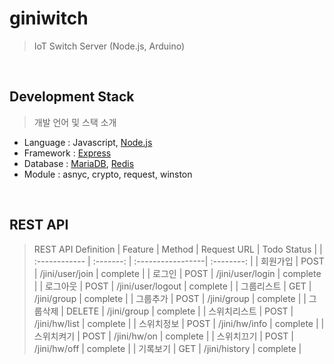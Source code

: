 # giniwitch
> IoT Switch Server (Node.js, Arduino)

&nbsp;

## Development Stack
> 개발 언어 및 스택 소개

- Language : Javascript, [Node.js](https://nodejs.org/)
- Framework : [Express](http://expressjs.com/)
- Database : [MariaDB](https://mariadb.org/), [Redis](http://www.redis.io/)
- Module : asnyc, crypto, request, winston

&nbsp;

## REST API
> REST API Definition
| Feature |	Method	| Request URL | Todo Status |
| :------------ |	:-------:	| :-----------------| :--------: |
| 회원가입 |	POST	| /jini/user/join | complete |
| 로그인 |	POST	| /jini/user/login | complete |
| 로그아웃 |	POST	| /jini/user/logout | complete |
| 그룹리스트 |	GET	| /jini/group | complete |
| 그룹추가 |	POST	| /jini/group | complete |
| 그룹삭제 |	DELETE	| /jini/group | complete |
| 스위치리스트 |	POST	| /jini/hw/list | complete |
| 스위치정보 |	POST	| /jini/hw/info | complete |
| 스위치켜기 |	POST	| /jini/hw/on | complete |
| 스위치끄기 |	POST	| /jini/hw/off | complete |
| 기록보기 |	GET	| /jini/history | complete |
